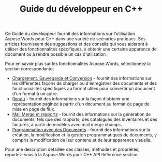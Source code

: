 ﻿---
title: Guide du développeur en C++
second_title: Aspose.Words pour C++
articleTitle: Guide du Développeur
linktitle: Guide du Développeur
description: "Ce Guide du développeur décrit des scénarios pratiques et des conseils pour vous aider à utiliser des Aspose.Words pour C++ fonctionnalités, obtenir une certaine apparence de document ou rendre un cas d'utilisation possible."
type: docs
weight: 20
url: /fr/cpp/developer-guide/
---

Ce Guide du développeur fournit des informations sur l'utilisation Aspose.Words pour C++ dans une variété de scénarios pratiques. Ses articles fournissent des suggestions et des conseils qui vous aideront à utiliser des fonctionnalités spécifiques, à obtenir une certaine apparence de document ou à rendre possible un cas d'utilisation.

Pour en savoir plus sur les fonctionnalités Aspose.Words, sélectionnez la section correspondante:

- [Chargement, Sauvegarde et Conversion](/words/cpp/loading-saving-and-converting/) - fournit des informations sur les différentes façons de charger ou d'enregistrer des documents et des fonctionnalités spécifiques au format utiles pour convertir un document d'un format à un autre.
- [Rendu](/words/cpp/rendering/) - fournit des informations sur la façon d'obtenir une représentation paginée à partir d'un document au format de page de mise en page de flux.
- [Mail Merge et rapports](/words/cpp/mail-merge-and-reporting/) - fournit des informations sur la génération de documents, tels que des rapports, des catalogues,des inventaires et des factures, à partir de modèles avec mail merge champs.
- [Programmation avec des Documents](/words/cpp/programming-with-documents/) - fournit des informations sur la création, la modification et la gestion programmatiques de documents, y compris la modification de leur contenu et de leur apparence visuelle.

Pour une description détaillée des classes, méthodes et propriétés, reportez-vous à la Aspose.Words pour C++ API Reference section.
